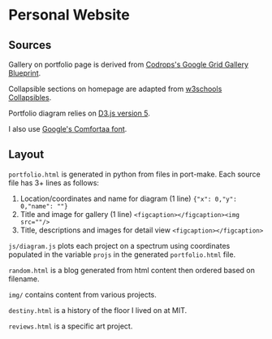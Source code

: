 # Personal Website

## Sources

Gallery on portfolio page is derived from [Codrops's Google Grid Gallery Blueprint](https://github.com/codrops/GridGallery).

Collapsible sections on homepage are adapted from [w3schools Collapsibles](https://www.w3schools.com/howto/howto_js_collapsible.asp).

Portfolio diagram relies on [D3.js version 5](https://d3js.org/).

I also use [Google's Comfortaa font](https://fonts.google.com/specimen/Comfortaa).

## Layout

`portfolio.html` is generated in python from files in port-make. Each source file has 3+ lines as follows:
1. Location/coordinates and name for diagram (1 line)
		`{"x": 0,"y": 0,"name": ""}`
2. Title and image for gallery (1 line)
		`<figcaption></figcaption><img src=""/>`
3. Title, descriptions and images for detail view
		`<figcaption></figcaption>`

`js/diagram.js` plots each project on a spectrum using coordinates populated in the variable `projs` in the generated `portfolio.html` file.

`random.html` is a blog generated from html content then ordered based on filename.

`img/` contains content from various projects.

`destiny.html` is a history of the floor I lived on at MIT.

`reviews.html` is a specific art project.